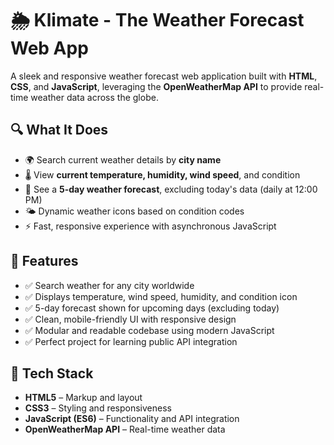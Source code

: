 # 🌦️ Klimate - The Weather Forecast Web App

A sleek and responsive weather forecast web application built with **HTML**, **CSS**, and **JavaScript**, leveraging the **OpenWeatherMap API** to provide real-time weather data across the globe.


## 🔍 What It Does

- 🌍 Search current weather details by **city name**
- 🌡️ View **current temperature, humidity, wind speed**, and condition
- 📅 See a **5-day weather forecast**, excluding today's data (daily at 12:00 PM)
- 🌤️ Dynamic weather icons based on condition codes
- ⚡ Fast, responsive experience with asynchronous JavaScript



## 🚀 Features

- ✅ Search weather for any city worldwide
- ✅ Displays temperature, wind speed, humidity, and condition icon
- ✅ 5-day forecast shown for upcoming days (excluding today)
- ✅ Clean, mobile-friendly UI with responsive design
- ✅ Modular and readable codebase using modern JavaScript
- ✅ Perfect project for learning public API integration



## 🔧 Tech Stack

- **HTML5** – Markup and layout
- **CSS3** – Styling and responsiveness
- **JavaScript (ES6)** – Functionality and API integration
- **OpenWeatherMap API** – Real-time weather data



